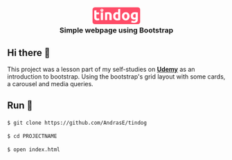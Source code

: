 <h3 align="center">
  <a href="https://andrase.github.io/tindog/" target="_blank" rel="noopener noreferrer">
  <img src="https://github.com/AndrasE/raw-readme/blob/main/tindog-readme-img.png?raw=true" width="110">
  </a>
<br/>
  Simple webpage using Bootstrap
</h3>

## Hi there 👋

This project was a lesson part of my self-studies on **[Udemy](https://www.udemy.com/course/the-complete-web-development-bootcamp)** as an introduction to bootstrap. Using the bootstrap's grid layout with some cards, a carousel and media queries.

## Run 🚀

`
$ git clone https://github.com/AndrasE/tindog
`

`
$ cd PROJECTNAME
`

`
$ open index.html
`
